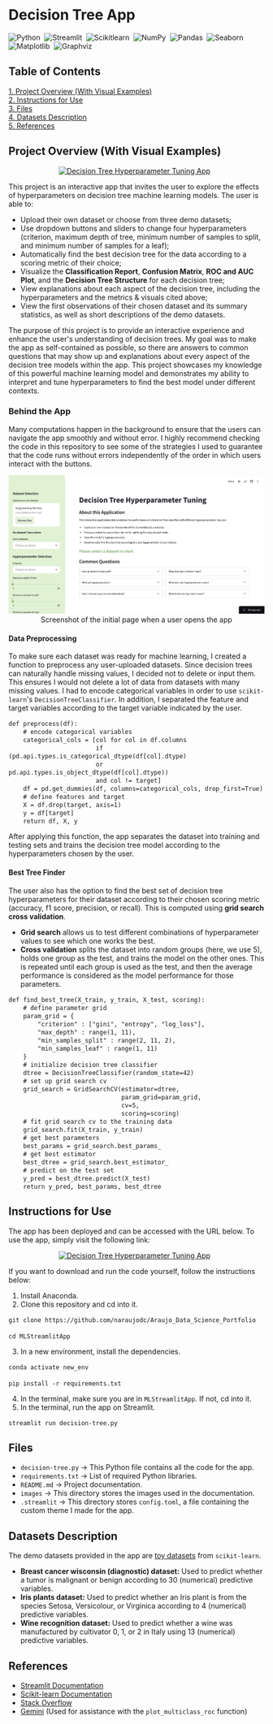 # Decision Tree App
![Python](https://img.shields.io/badge/-Python-ffe873?style=flat&logo=python)&nbsp;
![Streamlit](https://img.shields.io/badge/Streamlit-ececec?style=flat&logo=streamlit)&nbsp;
![Scikitlearn](https://img.shields.io/badge/scikit_learn-101e27?logo=scikitlearn)&nbsp;
![NumPy](https://img.shields.io/badge/numpy%20-%23013243.svg?&style=flat&logo=numpy&logoColor=white)&nbsp;
![Pandas](https://img.shields.io/badge/pandas%20-%23150458.svg?&style=flat&logo=pandas&logoColor=white)&nbsp;
![Seaborn](https://img.shields.io/badge/Seaborn-79b6bc)&nbsp;
![Matplotlib](https://img.shields.io/badge/Matplotlib-1e3f5a)&nbsp;
![Graphviz](https://img.shields.io/badge/graphviz-5d81a3)&nbsp;

## Table of Contents
[1. Project Overview (With Visual Examples)](#project-overview-with-visual-examples)\
[2. Instructions for Use](#instructions-for-use)\
[3. Files](#files)\
[4. Datasets Description](#datasets-description)\
[5. References](#references)

## Project Overview (With Visual Examples)

<p align="center">
<a href="https://decision-tree-tuning.streamlit.app"><img alt="Decision Tree Hyperparameter Tuning App" src="https://img.shields.io/badge/Decision_Tree_Hyperparameter_Tuning_App-ddf2d1?style=for-the-badge"/></a> &nbsp;
</p>

This project is an interactive app that invites the user to explore the effects of hyperparameters on decision tree machine learning models. The user is able to:
- Upload their own dataset or choose from three demo datasets;
- Use dropdown buttons and sliders to change four hyperparameters (criterion, maximum depth of tree, minimum number of samples to split, and minimum number of samples for a leaf);
- Automatically find the best decision tree for the data according to a scoring metric of their choice;
- Visualize the **Classification Report**, **Confusion Matrix**, **ROC and AUC Plot**, and the **Decision Tree Structure** for each decision tree;
- View explanations about each aspect of the decision tree, including the hyperparameters and the metrics & visuals cited above;
- View the first observations of their chosen dataset and its summary statistics, as well as short descriptions of the demo datasets.

The purpose of this project is to provide an interactive experience and enhance the user's understanding of decision trees.
My goal was to make the app as self-contained as possible, so there are answers to common questions that may show up and explanations about every aspect of the decision tree models within the app.
This project showcases my knowledge of this powerful machine learning model and demonstrates my ability to interpret and tune hyperparameters to find the best model under different contexts.

### Behind the App
Many computations happen in the background to ensure that the users can navigate the app smoothly and without error.
I highly recommend checking the code in this repository to see some of the strategies I used to guarantee that the code runs without errors independently of the order in which users interact with the buttons.
<p align="center">
<img src="https://github.com/naraujodc/Araujo_Data_Science_Portfolio/blob/main/MLStreamlitApp/images/decision-tree-app-initial-page.png">
Screenshot of the initial page when a user opens the app
</p>

#### Data Preprocessing
To make sure each dataset was ready for machine learning, I created a function to preprocess any user-uploaded datasets.
Since decision trees can naturally handle missing values, I decided not to delete or input them. This ensures I would not delete a lot of data from datasets with many missing values.
I had to encode categorical variables in order to use `scikit-learn`'s `DecisionTreeClassifier`. In addition, I separated the feature and target variables according to the target variable indicated by the user.
```
def preprocess(df):
    # encode categorical variables
    categorical_cols = [col for col in df.columns
                        if (pd.api.types.is_categorical_dtype(df[col].dtype)
                        or pd.api.types.is_object_dtype(df[col].dtype))
                        and col != target]
    df = pd.get_dummies(df, columns=categorical_cols, drop_first=True)
    # define features and target
    X = df.drop(target, axis=1)
    y = df[target]
    return df, X, y
```
After applying this function, the app separates the dataset into training and testing sets and trains the decision tree model according to the hyperparameters chosen by the user.

#### Best Tree Finder
The user also has the option to find the best set of decision tree hyperparameters for their dataset according to their chosen scoring metric (accuracy, f1 score, precision, or recall).
This is computed using **grid search cross validation**.
- **Grid search** allows us to test different combinations of hyperparameter values to see which one works the best.
- **Cross validation** splits the dataset into random groups (here, we use 5), holds one group as the test, and trains the model on the other ones.
This is repeated until each group is used as the test, and then the average performance is considered as the model performance for those parameters.
```
def find_best_tree(X_train, y_train, X_test, scoring):
    # define parameter grid
    param_grid = {
        "criterion" : ["gini", "entropy", "log_loss"],
        "max_depth" : range(1, 11),
        "min_samples_split" : range(2, 11, 2),
        "min_samples_leaf" : range(1, 11)
    }
    # initialize decision tree classifier
    dtree = DecisionTreeClassifier(random_state=42)
    # set up grid search cv
    grid_search = GridSearchCV(estimator=dtree,
                               param_grid=param_grid,
                               cv=5,
                               scoring=scoring)
    # fit grid search cv to the training data
    grid_search.fit(X_train, y_train)
    # get best parameters
    best_params = grid_search.best_params_
    # get best estimator
    best_dtree = grid_search.best_estimator_
    # predict on the test set
    y_pred = best_dtree.predict(X_test)
    return y_pred, best_params, best_dtree
```

## Instructions for Use
The app has been deployed and can be accessed with the URL below. To use the app, simply visit the following link:
<p align="center">
<a href="https://decision-tree-tuning.streamlit.app"><img alt="Decision Tree Hyperparameter Tuning App" src="https://img.shields.io/badge/Decision_Tree_Hyperparameter_Tuning_App-ddf2d1?style=for-the-badge"/></a> &nbsp;
</p>

If you want to download and run the code yourself, follow the instructions below:
1. Install Anaconda.
2. Clone this repository and cd into it.
```
git clone https://github.com/naraujodc/Araujo_Data_Science_Portfolio

cd MLStreamlitApp
```
3. In a new environment, install the dependencies.
```
conda activate new_env

pip install -r requirements.txt
```
4. In the terminal, make sure you are in `MLStreamlitApp`. If not, cd into it.
5. In the terminal, run the app on Streamlit.
```
streamlit run decision-tree.py
```

## Files
- `decision-tree.py` &rarr; This Python file contains all the code for the app.
- `requirements.txt` &rarr; List of required Python libraries.
- `README.md` &rarr; Project documentation.
- `images` &rarr; This directory stores the images used in the documentation.
- `.streamlit` &rarr; This directory stores `config.toml`, a file containing the custom theme I made for the app.

## Datasets Description
The demo datasets provided in the app are [toy datasets](https://scikit-learn.org/stable/datasets/toy_dataset.html) from `scikit-learn`.
- **Breast cancer wisconsin (diagnostic) dataset:** Used to predict whether a tumor is malignant or benign according to 30 (numerical) predictive variables.
- **Iris plants dataset:** Used to predict whether an Iris plant is from the species Setosa, Versicolour, or Virginica according to 4 (numerical) predictive variables.
-  **Wine recognition dataset:** Used to predict whether a wine was manufactured by cultivator 0, 1, or 2 in Italy using 13 (numerical) predictive variables.

## References
- [Streamlit Documentation](https://docs.streamlit.io/)
- [Scikit-learn Documentation](https://scikit-learn.org/stable/)
- [Stack Overflow](https://stackoverflow.com/questions)
- [Gemini](https://gemini.google.com/app) (Used for assistance with the `plot_multiclass_roc` function)
